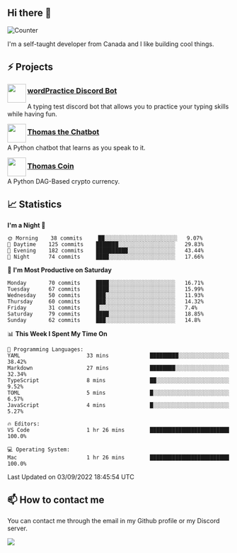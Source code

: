 <h2>Hi there 👋</h2>

![Counter](https://komarev.com/ghpvc/?username=principle105)

<p>I'm a self-taught developer from Canada and I like building cool things.</p>

<h2>⚡ Projects</h2>

<img align="left" src="https://i.imgur.com/BIzs17V.png" width="42" height="42" />
<h3><a target="_blank" href="https://top.gg/bot/743183681182498906">wordPractice Discord Bot</a></h3>
<p>A typing test discord bot that allows you to practice your typing skills while having fun.</p>

<img align="left" src="https://i.imgur.com/1qHopDH.png" width="42" height="42" />
<h3><a href="https://github.com/principle105/thomasthechatbot">Thomas the Chatbot</a></h3>
<p>A Python chatbot that learns as you speak to it.</p>

<img align="left" src="https://i.imgur.com/4FdQpgN.png" width="42" height="42" />
<h3><a href="https://github.com/principle105/thomas">Thomas Coin</a></h3>
<p>A Python DAG-Based crypto currency.</p>

<h2>📈 Statistics</h2>

<!--START_SECTION:waka-->
**I'm a Night 🦉** 

```text
🌞 Morning    38 commits     ██░░░░░░░░░░░░░░░░░░░░░░░   9.07% 
🌆 Daytime    125 commits    ███████░░░░░░░░░░░░░░░░░░   29.83% 
🌃 Evening    182 commits    ██████████░░░░░░░░░░░░░░░   43.44% 
🌙 Night      74 commits     ████░░░░░░░░░░░░░░░░░░░░░   17.66%

```
📅 **I'm Most Productive on Saturday** 

```text
Monday       70 commits     ████░░░░░░░░░░░░░░░░░░░░░   16.71% 
Tuesday      67 commits     ████░░░░░░░░░░░░░░░░░░░░░   15.99% 
Wednesday    50 commits     ███░░░░░░░░░░░░░░░░░░░░░░   11.93% 
Thursday     60 commits     ███░░░░░░░░░░░░░░░░░░░░░░   14.32% 
Friday       31 commits     █░░░░░░░░░░░░░░░░░░░░░░░░   7.4% 
Saturday     79 commits     ████░░░░░░░░░░░░░░░░░░░░░   18.85% 
Sunday       62 commits     ███░░░░░░░░░░░░░░░░░░░░░░   14.8%

```


📊 **This Week I Spent My Time On** 

```text
💬 Programming Languages: 
YAML                     33 mins             █████████░░░░░░░░░░░░░░░░   38.42% 
Markdown                 27 mins             ████████░░░░░░░░░░░░░░░░░   32.34% 
TypeScript               8 mins              ██░░░░░░░░░░░░░░░░░░░░░░░   9.52% 
TOML                     5 mins              █░░░░░░░░░░░░░░░░░░░░░░░░   6.57% 
JavaScript               4 mins              █░░░░░░░░░░░░░░░░░░░░░░░░   5.27%

🔥 Editors: 
VS Code                  1 hr 26 mins        █████████████████████████   100.0%

💻 Operating System: 
Mac                      1 hr 26 mins        █████████████████████████   100.0%

```


 Last Updated on 03/09/2022 18:45:54 UTC
<!--END_SECTION:waka-->

<h2>📫 How to contact me</h2>

You can contact me through the email in my Github profile or my Discord server.

[![](https://dcbadge.vercel.app/api/server/a5KdQXXqRA)](https://discord.gg/a5KdQXXqRA)

